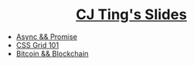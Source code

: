 <h1 align="center">
  <a href="http://cjting.me/slides/">
    CJ Ting's Slides 
  </a>
</h1>

- [Async && Promise](http://cjting.me/slides/slide.html?title=async-and-promise)
- [CSS Grid 101](http://cjting.me/slides/slide.html?title=css-grid#1)
- [Bitcoin && Blockchain](http://cjting.me/slides/slide.html?title=bitcoin-and-blockchain#1)
